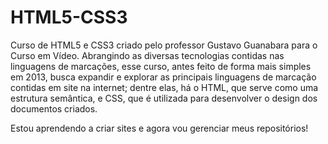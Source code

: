 # HTML5-CSS3
 Curso de HTML5 e CSS3 criado pelo professor Gustavo Guanabara para o Curso em Vídeo. Abrangindo as diversas tecnologias contidas nas linguagens de marcações, esse curso, antes feito de forma mais simples em 2013, busca expandir e explorar as principais linguagens de marcação contidas em site na internet; dentre elas, há o HTML, que serve como uma estrutura semântica, e CSS, que é utilizada para desenvolver o design dos documentos criados.

Estou aprendendo a criar sites e agora vou gerenciar meus repositórios!